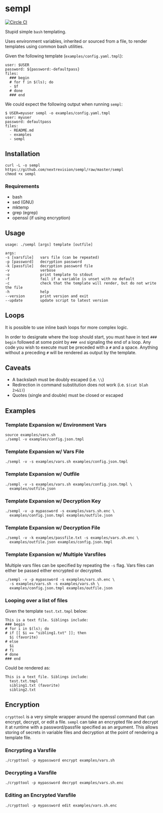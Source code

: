 # sempl

[![Circle CI](https://circleci.com/gh/nextrevision/sempl.svg?style=svg)](https://circleci.com/gh/nextrevision/sempl)

Stupid simple `bash` templating.

Uses environment variables, inherited or sourced from a file, to render
templates using common bash utilities.

Given the following template (`examples/config.yaml.tmpl`):

    user: $USER
    password: ${password:-defaultpass}
    files:
      ### begin
      # for f in $(ls); do
      - $f
      # done
      ### end

We could expect the following output when running `sempl`:

    $ USER=myuser sempl -o examples/config.yaml.tmpl
    user: myuser
    password: defaultpass
    files:
      - README.md
      - examples
      - sempl

## Installation

    curl -L -o sempl https://github.com/nextrevision/sempl/raw/master/sempl
    chmod +x sempl

### Requirements

* bash
* sed (GNU)
* mktemp
* grep (egrep)
* openssl (if using encryption)

## Usage

```
usage: ./sempl [args] template [outfile]

args:
-s [varsfile]   vars file (can be repeated)
-p [password]   decryption password
-k [passfile]   decryption password file
-v              verbose
-o              print template to stdout
-f              fail if a variable is unset with no default
-c              check that the template will render, but do not write the file
-h              help
--version       print version and exit
--update        update script to latest version
```

## Loops

It is possible to use inline bash loops for more complex logic.

In order to designate where the loop should start, you must have in text
`### begin` followed at some point by `### end` signaling the end of a loop.
Any code you wish to execute must be preceded with a `#` and a space. Anything
without a preceding `#` will be rendered as output by the template.

## Caveats

* A backslash must be doubly escaped (i.e. `\\`)
* Redirection in command substitution does not work (i.e. `$(cat blah 2>&1)`)
* Quotes (single and double) must be closed or escaped

## Examples

### Template Expansion w/ Environment Vars

    source examples/vars.sh
    ./sempl -v examples/config.json.tmpl

### Template Expansion w/ Vars File

    ./sempl -v -s examples/vars.sh examples/config.json.tmpl

### Template Expansion w/ Outfile

    ./sempl -v -s examples/vars.sh examples/config.json.tmpl \
      examples/outfile.json

### Template Expansion w/ Decryption Key

    ./sempl -v -p mypassword -s examples/vars.sh.enc \
      examples/config.json.tmpl examples/outfile.json

### Template Expansion w/ Decryption File

    ./sempl -v -k examples/passfile.txt -s examples/vars.sh.enc \
      examples/outfile.json examples/config.json.tmpl

### Template Expansion w/ Multiple Varsfiles

Multiple vars files can be specified by repeating the `-s` flag. Vars files can
either be passed either encrypted or decrypted.

    ./sempl -v -p mypassword -s examples/vars.sh.enc \
      -s examples/vars.sh -s examples/vars.sh \
      examples/config.json.tmpl examples/outfile.json

### Looping over a list of files

Given the template `test.txt.tmpl` below:

    This is a text file. Siblings include:
    ### begin
    # for i in $(ls); do
    # if [[ $i == "sibling1.txt" ]]; then
      $i (favorite)
    # else
      $i
    # fi
    # done
    ### end

Could be rendered as:

    This is a text file. Siblings include:
      test.txt.tmpl
      sibling1.txt (favorite)
      sibling2.txt

## Encryption

`crypttool` is a very simple wrapper around the openssl command that
can encrypt, decrypt, or edit a file. `sempl` can take an encrypted file
and decrypt it at runtime with a password/passfile specified as an argument.
This allows storing of secrets in variable files and decryption at the point
of rendering a template file.

### Encrypting a Varsfile

    ./crypttool -p mypassword encrypt examples/vars.sh

### Decrypting a Varsfile

    ./crypttool -p mypassword decrypt examples/vars.sh.enc

### Editing an Encrypted Varsfile

    ./crypttool -p mypassword edit examples/vars.sh.enc

